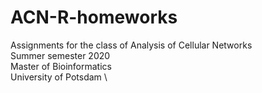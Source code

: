 # ACN-R-homeworks
Assignments for the class of Analysis of Cellular Networks \
Summer semester 2020 \
Master of Bioinformatics \
University of Potsdam \
